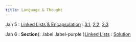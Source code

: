```yaml
---
title: Language & Thought
---
```


Jan 5
: [Linked Lists & Encapsulation](#)
  : [3.1](#), [2.2](#), [2.3](#)

Jan 6
: **Section**{: .label .label-purple }[Linked Lists](#)
  : [Solution](#)
